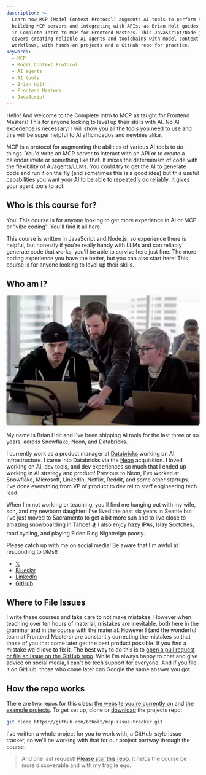```yaml
---
description: >-
  Learn how MCP (Model Context Protocol) augments AI tools to perform tasks by
  building MCP servers and integrating with APIs, as Brian Holt guides beginners
  in Complete Intro to MCP for Frontend Masters. This JavaScript/Node.js course
  covers creating reliable AI agents and toolchains with model-context
  workflows, with hands-on projects and a GitHub repo for practice.
keywords:
  - MCP
  - Model Context Protocol
  - AI agents
  - AI tools
  - Brian Holt
  - Frontend Masters
  - JavaScript
---
```

Hello! And welcome to the Complete Intro to MCP as taught for Frontend Masters! This for anyone looking to level up their skills with AI. No AI experience is necessary! I will show you all the tools you need to use and this will be super helpful to AI afficindados and newbies alike.

MCP is a protocol for augmenting the abilities of various AI tools to _do_ things. You'd write an MCP server to interact with an API or to create a calendar invite or something like that. It mixes the determinism of code with the flexibility of AI/agents/LLMs. You could try to get the AI to generate code and run it on the fly (and sometimes this is a good idea) but this useful capabilities you want your AI to be able to repeatedly do reliably. It gives your agent tools to act.

## Who is this course for?

You! This course is for anyone looking to get more experience in AI or MCP or "vibe coding". You'll find it all here.

This course is written in JavaScript and Node.js, so experience there is helpful, but honestly if you're really handy with LLMs and can reliably generate code that works, you'll be able to survive here just fine. The more coding experience you have the better, but you can also start here! This course is for anyone looking to level up their skills.

## Who am I?

![Brian teaching](/images/social-share-cover.jpg)

My name is Brian Holt and I've been shipping AI tools for the last three or so years, across Snowflake, Neon, and Databricks.

I currently work as a product manager at [Databricks][databricks] working on AI infrastructure. I came into Databricks via the [Neon][neon] acquisition. I loved working on AI, dev tools, and dev experiences so much that I ended up working in AI strategy and product! Previous to Neon, I've worked at Snowflake, Microsoft, LinkedIn, Netflix, Reddit, and some other startups. I've done everything from VP of product to dev rel to staff engineering tech lead.

When I'm not working or teaching, you'll find me hanging out with my wife, son, and my newborn daughter! I've lived the past six years in Seattle but I've just moved to Sacramento to get a bit more sun and to live close to amazing snowboarding in Tahoe! 🏂 I also enjoy hazy IPAs, Islay Scotches, road cycling, and playing Elden Ring Nightreign poorly.

Please catch up with me on social media! Be aware that I'm awful at responding to DMs!!

- [𝕏][x]
- [Bluesky][bs]
- [LinkedIn][li]
- [GitHub][gh]

## Where to File Issues

I write these courses and take care to not make mistakes. However when teaching over ten hours of material, mistakes are inevitable, both here in the grammar and in the course with the material. However I (and the wonderful team at Frontend Masters) are constantly correcting the mistakes so that those of you that come later get the best product possible. If you find a mistake we'd love to fix it. The best way to do this is to [open a pull request or file an issue on the GitHub repo][issues]. While I'm always happy to chat and give advice on social media, I can't be tech support for everyone. And if you file it on GitHub, those who come later can Google the same answer you got.

## How the repo works

There are two repos for this class: [the website you're currently on][site] and [the example projects][projects]. To get set up, clone or [download][zip] the projects repo:

```bash
git clone https://github.com/btholt/mcp-issue-tracker.git
```

I've written a whole project for you to work with, a GitHub-style issue tracker, so we'll be working with that for our project partway through the course.

> And one last request! [Please star this repo][site]. It helps the course be more discoverable and with my fragile ego.

[x]: https://twitter.com/holtbt
[bs]: https://bsky.app/profile/brianholt.me
[li]: https://www.linkedin.com/in/btholt/
[gh]: https://github.com/btholt
[site]: https://github.com/btholt/complete-intro-to-mcp
[projects]: https://github.com/btholt/mcp-issue-tracker
[issues]: https://github.com/btholt/mcp-issue-tracker/issues
[neon]: https://neon.tech/
[databricks]: https://www.databricks.com/product/lakebase
[zip]: https://github.com/btholt/mcp-issue-tracker/archive/refs/heads/main.zip
